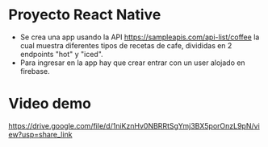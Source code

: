 # Proyecto React Native

- Se crea una app usando la API https://sampleapis.com/api-list/coffee la cual muestra diferentes tipos de recetas de cafe, divididas en 2 endpoints "hot" y "iced".
- Para ingresar en la app hay que crear entrar con un user alojado en firebase.

# Video demo

https://drive.google.com/file/d/1niKznHv0NBRRtSgYmj3BX5porOnzL9pN/view?usp=share_link
